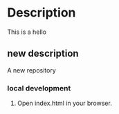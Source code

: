 # Description

This is a hello

## new description

A new repository

### local development 

1. Open index.html in your browser.
